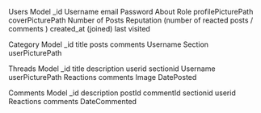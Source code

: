 Users Model
\_id
Username
email
Password
About
Role
profilePicturePath
coverPicturePath
Number of Posts
Reputation (number of reacted posts / comments )
created_at (joined)
last visited

Category Model
\_id
title
posts
comments
Username
Section
userPicturePath

Threads Model
\_id
title
description
userid
sectionid
Username
userPicturePath
Reactions
comments
Image
DatePosted

Comments Model
\_id
description
postId
commentId
sectionid
userid
Reactions
comments
DateCommented
